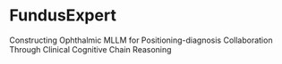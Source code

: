 # FundusExpert
Constructing Ophthalmic MLLM for Positioning-diagnosis Collaboration Through Clinical Cognitive Chain Reasoning
